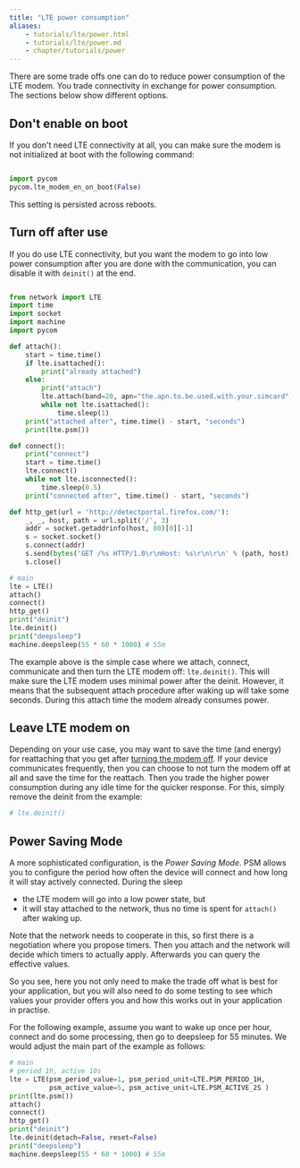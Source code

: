 ```yaml
---
title: "LTE power consumption"
aliases:
    - tutorials/lte/power.html
    - tutorials/lte/power.md
    - chapter/tutorials/power
---
```


There are some trade offs one can do to reduce power consumption of the LTE modem. You trade connectivity in exchange for power consumption. The sections below show different options.



## Don't enable on boot<a id="lte-disable-on-boot" ></a>

If you don't need LTE connectivity at all, you can make sure the modem is not initialized at boot with the following command:

```python

import pycom
pycom.lte_modem_en_on_boot(False)
```

This setting is persisted across reboots.


## Turn off after use<a id="lte-power-off" ></a>


If you do use LTE connectivity, but you want the modem to go into low power consumption after you are done with the communication, you can disable it with `deinit()` at the end.


```python

from network import LTE
import time
import socket
import machine
import pycom

def attach():
    start = time.time()
    if lte.isattached():
        print("already attached")
    else:
        print("attach")
        lte.attach(band=20, apn="the.apn.to.be.used.with.your.simcard")
        while not lte.isattached():
            time.sleep(1)
    print("attached after", time.time() - start, "seconds")
    print(lte.psm())

def connect():
    print("connect")
    start = time.time()
    lte.connect()
    while not lte.isconnected():
        time.sleep(0.5)
    print("connected after", time.time() - start, "seconds")

def http_get(url = 'http://detectportal.firefox.com/'):
    _, _, host, path = url.split('/', 3)
    addr = socket.getaddrinfo(host, 80)[0][-1]
    s = socket.socket()
    s.connect(addr)
    s.send(bytes('GET /%s HTTP/1.0\r\nHost: %s\r\n\r\n' % (path, host), 'utf8'))
    s.close()

# main
lte = LTE()
attach()
connect()
http_get()
print("deinit")
lte.deinit()
print("deepsleep")
machine.deepsleep(55 * 60 * 1000) # 55m
```

The example above is the simple case where we attach, connect, communicate and then turn the LTE modem off: `lte.deinit()`. This will make sure the LTE modem uses minimal power after the deinit. However, it means that the subsequent attach procedure after waking up will take some seconds. During this attach time the modem already consumes power.

## Leave LTE modem on

Depending on your use case, you may want to save the time (and energy) for reattaching that you get after [turning the modem off](#lte-power-off).
If your device communicates frequently, then you can choose to not turn the modem off at all and save the time for the reattach. Then you trade the higher power consumption during any idle time for the quicker response. For this, simply remove the deinit from the example:


```python
# lte.deinit()
```

## Power Saving Mode

A more sophisticated configuration, is the _Power Saving Mode_. PSM allows you to configure the period how often the device will connect and how long it will stay actively connected. During the sleep
- the LTE modem will go into a low power state, but
- it will stay attached to the network, thus no time is spent for `attach()` after waking up.

Note that the network needs to cooperate in this, so first there is a negotiation where you propose timers. Then you attach and the network will decide which timers to actually apply. Afterwards you can query the effective values.

So you see, here you not only need to make the trade off what is best for your application, but you will also need to do some testing to see which values your provider offers you and how this works out in your application in practise.

For the following example, assume you want to wake up once per hour, connect and do some processing, then go to deepsleep for 55 minutes. We would adjust the main part of the example as follows:

```python
# main
# period 1h, active 10s
lte = LTE(psm_period_value=1, psm_period_unit=LTE.PSM_PERIOD_1H,
          psm_active_value=5, psm_active_unit=LTE.PSM_ACTIVE_2S )
print(lte.psm())
attach()
connect()
http_get()
print("deinit")
lte.deinit(detach=False, reset=False)
print("deepsleep")
machine.deepsleep(55 * 60 * 1000) # 55m
```

